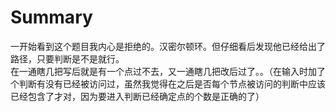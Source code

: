 # Summary
一开始看到这个题目我内心是拒绝的。汉密尔顿环。但仔细看后发现他已经给出了路径，只要判断是不是就行。  
在一通瞎几把写后就是有一个点过不去，又一通瞎几把改后过了。。（在输入时加了个判断有没有已经被访问过，虽然我觉得在之后是否每个节点被访问的判断中应该已经包含了才对，因为要进入判断已经确定点的个数是正确的了）  
